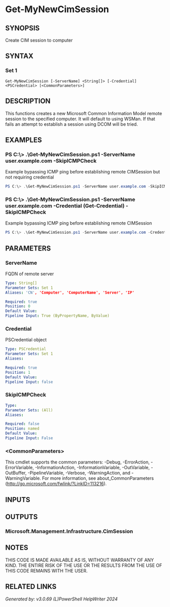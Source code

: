 ﻿# Get-MyNewCimSession

## SYNOPSIS
Create CIM session to computer

## SYNTAX

### Set 1
```
Get-MyNewCimSession [-ServerName] <String[]> [-Credential] <PSCredential> [<CommonParameters>]
```

## DESCRIPTION
This functions creates a new Microsoft Common Information Model remote session to the specified computer. It will default to using WSMan. If that fails an attempt to establish a session using DCOM will be tried.

## EXAMPLES

### PS C:\\\> .\\Get-MyNewCimSession.ps1 -ServerName user.example.com -SkipICMPCheck
Example bypassing ICMP ping before establishing remote CIMSession but not requiring credential
```powershell
PS C:\> .\Get-MyNewCimSession.ps1 -ServerName user.example.com -SkipICMPCheck
```

### PS C:\\\> .\\Get-MyNewCimSession.ps1 -ServerName user.example.com -Credential (Get-Credential) -SkipICMPCheck
Example bypassing ICMP ping before establishing remote CIMSession
```powershell
PS C:\> .\Get-MyNewCimSession.ps1 -ServerName user.example.com -Credential (Get-Credential) -SkipICMPCheck
```

## PARAMETERS

### ServerName
FQDN of remote server

```yaml
Type: String[]
Parameter Sets: Set 1
Aliases: 'CN', 'Computer', 'ComputerName', 'Server', 'IP'

Required: true
Position: 0
Default Value: 
Pipeline Input: True (ByPropertyName, ByValue)
```

### Credential
PSCredential object

```yaml
Type: PSCredential
Parameter Sets: Set 1
Aliases: 

Required: true
Position: 1
Default Value: 
Pipeline Input: false
```

### SkipICMPCheck


```yaml
Type: 
Parameter Sets: (All)
Aliases: 

Required: false
Position: named
Default Value: 
Pipeline Input: False
```

### \<CommonParameters\>
This cmdlet supports the common parameters: -Debug, -ErrorAction, -ErrorVariable, -InformationAction, -InformationVariable, -OutVariable, -OutBuffer, -PipelineVariable, -Verbose, -WarningAction, and -WarningVariable. For more information, see about_CommonParameters (http://go.microsoft.com/fwlink/?LinkID=113216).

## INPUTS

## OUTPUTS

### Microsoft.Management.Infrastructure.CimSession


## NOTES

THIS CODE IS MADE AVAILABLE AS IS, WITHOUT WARRANTY OF ANY KIND. THE ENTIRE RISK OF THE USE OR THE RESULTS FROM THE USE OF THIS CODE REMAINS WITH THE USER.

## RELATED LINKS


*Generated by: v3.0.69 (L)PowerShell HelpWriter 2024*
